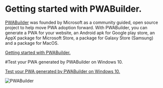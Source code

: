 # Getting started with PWABuilder.

[PWABuilder](https://www.pwabuilder.com/) was founded by Microsoft as a community guided, open source project to help move PWA adoption forward.
With PWABuilder, you can generate a PWA for your website, an Android apk for Google play store, an AppX package for Microsoft Store, a package for Galaxy Store (Samsung) and a package for MacOS.

[Getting started with PWABuilder.](https://medium.com/@ricardobokove/getting-started-with-pwabuilder-accf2cc6c975)

#Test your PWA generated by PWABuilder on Windows 10.

[Test your PWA generated by PWABuilder on Windows 10.](https://medium.com/@ricardobokove/test-your-pwa-generated-by-pwabuilder-on-windows-10-68a63b513975)


![PWABuilder](https://miro.medium.com/max/412/1*aazVfl00TENKx0DjErtRrA.jpeg "PWABuilder")

